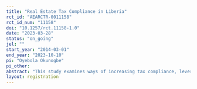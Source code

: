 ```yaml
---
title: "Real Estate Tax Compliance in Liberia"
rct_id: "AEARCTR-0011158"
rct_id_num: "11158"
doi: "10.1257/rct.11158-1.0"
date: "2023-03-28"
status: "on_going"
jel: ""
start_year: "2014-03-01"
end_year: "2023-10-10"
pi: "Oyebola Okunogbe"
pi_other:
abstract: "This study examines ways of increasing tax compliance, leveraging an investment in the state's detection capacity"
layout: registration
---
```


